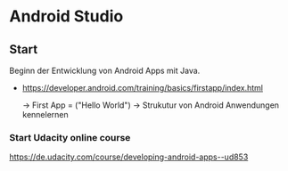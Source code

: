 # Android Studio

## Start
Beginn der Entwicklung von Android Apps mit Java.

- https://developer.android.com/training/basics/firstapp/index.html

  -> First App = ("Hello World") 
  -> Strukutur von Android Anwendungen kennelernen
   <br/>
### Start Udacity online course
https://de.udacity.com/course/developing-android-apps--ud853
  
